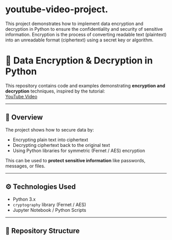 # youtube-video-project.
This project demonstrates how to implement data encryption and decryption in Python to ensure the confidentiality and security of sensitive information. Encryption is the process of converting readable text (plaintext) into an unreadable format (ciphertext) using a secret key or algorithm. 
# 🔐 Data Encryption & Decryption in Python

This repository contains code and examples demonstrating **encryption and decryption** techniques, inspired by the tutorial:  
[YouTube Video](https://youtu.be/o08ykAqLOxk?si=V4-a4CZqZWS9hyVF)

---

## 📌 Overview
The project shows how to secure data by:
- Encrypting plain text into ciphertext
- Decrypting ciphertext back to the original text
- Using Python libraries for symmetric (Fernet / AES) encryption

This can be used to **protect sensitive information** like passwords, messages, or files.

---

## ⚙️ Technologies Used
- Python 3.x
- `cryptography` library (Fernet / AES)
- Jupyter Notebook / Python Scripts

---

## 📂 Repository Structure

